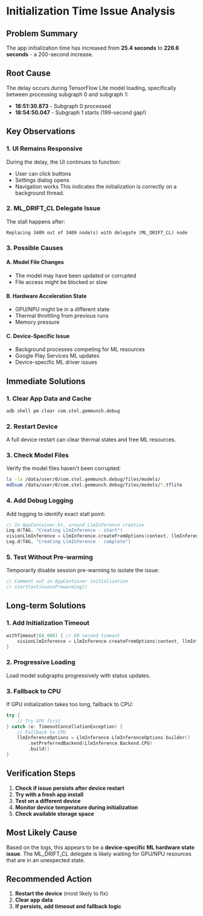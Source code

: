 # Initialization Time Issue Analysis

## Problem Summary
The app initialization time has increased from **25.4 seconds** to **226.6 seconds** - a 200-second increase.

## Root Cause
The delay occurs during TensorFlow Lite model loading, specifically between processing subgraph 0 and subgraph 1:
- **18:51:30.873** - Subgraph 0 processed
- **18:54:50.047** - Subgraph 1 starts (199-second gap!)

## Key Observations

### 1. UI Remains Responsive
During the delay, the UI continues to function:
- User can click buttons
- Settings dialog opens
- Navigation works
This indicates the initialization is correctly on a background thread.

### 2. ML_DRIFT_CL Delegate Issue
The stall happens after:
```
Replacing 3409 out of 3409 node(s) with delegate (ML_DRIFT_CL) node
```

### 3. Possible Causes

#### A. Model File Changes
- The model may have been updated or corrupted
- File access might be blocked or slow

#### B. Hardware Acceleration State
- GPU/NPU might be in a different state
- Thermal throttling from previous runs
- Memory pressure

#### C. Device-Specific Issue
- Background processes competing for ML resources
- Google Play Services ML updates
- Device-specific ML driver issues

## Immediate Solutions

### 1. Clear App Data and Cache
```bash
adb shell pm clear com.stel.gemmunch.debug
```

### 2. Restart Device
A full device restart can clear thermal states and free ML resources.

### 3. Check Model Files
Verify the model files haven't been corrupted:
```bash
ls -la /data/user/0/com.stel.gemmunch.debug/files/models/
md5sum /data/user/0/com.stel.gemmunch.debug/files/models/*.tflite
```

### 4. Add Debug Logging
Add logging to identify exact stall point:
```kotlin
// In AppContainer.kt, around LlmInference creation
Log.d(TAG, "Creating LlmInference - start")
visionLlmInference = LlmInference.createFromOptions(context, llmInferenceOptions)
Log.d(TAG, "Creating LlmInference - complete")
```

### 5. Test Without Pre-warming
Temporarily disable session pre-warming to isolate the issue:
```kotlin
// Comment out in AppContainer initialization
// startContinuousPrewarming()
```

## Long-term Solutions

### 1. Add Initialization Timeout
```kotlin
withTimeout(60_000) { // 60 second timeout
    visionLlmInference = LlmInference.createFromOptions(context, llmInferenceOptions)
}
```

### 2. Progressive Loading
Load model subgraphs progressively with status updates.

### 3. Fallback to CPU
If GPU initialization takes too long, fallback to CPU:
```kotlin
try {
    // Try GPU first
} catch (e: TimeoutCancellationException) {
    // Fallback to CPU
    llmInferenceOptions = LlmInference.LlmInferenceOptions.builder()
        .setPreferredBackend(LlmInference.Backend.CPU)
        .build()
}
```

## Verification Steps

1. **Check if issue persists after device restart**
2. **Try with a fresh app install**
3. **Test on a different device**
4. **Monitor device temperature during initialization**
5. **Check available storage space**

## Most Likely Cause
Based on the logs, this appears to be a **device-specific ML hardware state issue**. The ML_DRIFT_CL delegate is likely waiting for GPU/NPU resources that are in an unexpected state.

## Recommended Action
1. **Restart the device** (most likely to fix)
2. **Clear app data**
3. **If persists, add timeout and fallback logic**